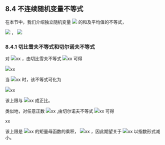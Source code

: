 ## 8.4 不连续随机变量不等式


在本节中，我们介绍独立随机变量 <img src="http://latex.codecogs.com/gif.latex?x_1,\ldots,x_n" style="border:none;"> 的和及平均值的不等式，  

<img src="http://latex.codecogs.com/gif.latex?\widetilde{x}=\sum_{i=1}^{n}x_i" style="border:none;"> ， <img src="http://latex.codecogs.com/gif.latex?\bar{x}=\frac{1}{n}\sum_{i=1}^{n}x_i" style="border:none;">



### 8.4.1 切比雪夫不等式和切尔诺夫不等式

对 <img src="http://latex.codecogs.com/gif.latex?在此插入Latex公式" style="border:none;">xx ，由切比雪夫不等式 <img src="http://latex.codecogs.com/gif.latex?在此插入Latex公式" style="border:none;">xx 可得  

<img src="http://latex.codecogs.com/gif.latex?在此插入Latex公式" style="border:none;">xx  

当 <img src="http://latex.codecogs.com/gif.latex?在此插入Latex公式" style="border:none;">xx 时，该不等式可化为  

<img src="http://latex.codecogs.com/gif.latex?在此插入Latex公式" style="border:none;">xx  

该上限与 <img src="http://latex.codecogs.com/gif.latex?在此插入Latex公式" style="border:none;">xx 成正比。  

类似地，对任意正数 <img src="http://latex.codecogs.com/gif.latex?在此插入Latex公式" style="border:none;">xx ,由切尔诺夫不等式 <img src="http://latex.codecogs.com/gif.latex?在此插入Latex公式" style="border:none;">xx 可得  

xx  

该上限是 <img src="http://latex.codecogs.com/gif.latex?在此插入Latex公式" style="border:none;">xx 的矩量母函数的乘积， <img src="http://latex.codecogs.com/gif.latex?在此插入Latex公式" style="border:none;">xx ，因此期望关于 <img src="http://latex.codecogs.com/gif.latex?在此插入Latex公式" style="border:none;">xx 以指数形式减小。
